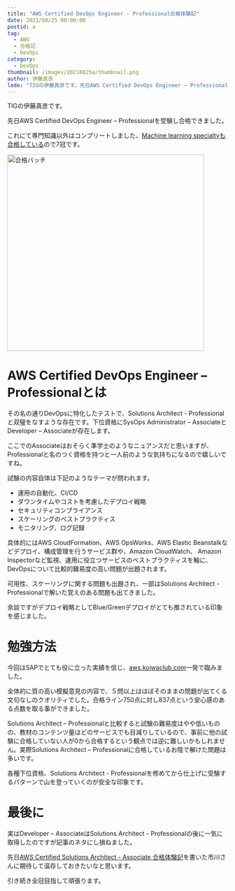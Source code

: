 ```yaml
---
title: "AWS Certified DevOps Engineer - Professional合格体験記"
date: 2021/08/25 00:00:00
postid: a
tag:
  - AWS
  - 合格記
  - DevOps
category:
  - DevOps
thumbnail: /images/20210825a/thumbnail.png
author: 伊藤真彦
lede: "TIGの伊藤真彦です。先日AWS Certified DevOps Engineer – Professionalを受験し合格できました。これにて専門知識以外はコンプリートしました、Machine learning specialtyも合格しているので7冠です。"
---
```

TIGの伊藤真彦です。

先日AWS Certified DevOps Engineer – Professionalを受験し合格できました。

これにて専門知識以外はコンプリートしました、[Machine learning specialtyも合格している](/articles/20200729/)ので7冠です。

<img src="/images/20210825a/image.png" alt="合格バッチ" width="450" height="450" loading="lazy">

# AWS Certified DevOps Engineer – Professionalとは

その名の通りDevOpsに特化したテストで、Solutions Architect - Professionalと双璧をなすような存在です。下位資格にSysOps Administrator – AssociateとDeveloper – Associateが存在します。

ここでのAssociateはおそらく準学士のようなニュアンスだと思いますが、Professionalと名のつく資格を持つと一人前のような気持ちになるので嬉しいですね。

試験の内容自体は下記のようなテーマが問われます。

* 運用の自動化、CI/CD
* ダウンタイムやコストを考慮したデプロイ戦略
* セキュリティコンプライアンス
* スケーリングのベストプラクティス
* モニタリング、ログ記録

具体的にはAWS CloudFormation、AWS OpsWorks、AWS Elastic Beanstalkなどデプロイ、構成管理を行うサービス群や、Amazon CloudWatch、 Amazon Inspectorなど監視、運用に役立つサービスのベストプラクティスを軸に、DevOpsについて比較的難易度の高い問題が出題されます。

可用性、スケーリングに関する問題も出題され、一部はSolutions Architect - Professionalで解いた覚えのある問題も出てきました。

余談ですがデプロイ戦略としてBlue/Greenデプロイがとても推されている印象を感じました。

# 勉強方法

今回はSAPでとても役に立った実績を信じ、[aws.koiwaclub.com](https://aws.koiwaclub.com/)一発で臨みました。

全体的に質の高い模擬意見の内容で、５問以上はほぼそのままの問題が出てくる文句なしのクオリティでした。合格ライン750点に対し837点という安心感のある点数を取る事ができました。

Solutions Architect – Professionalと比較すると試験の難易度はやや低いものの、教材のコンテンツ量はどのサービスでも目減りしているので、事前に他の試験に合格していない人が0から合格するという観点では逆に難しいかもしれません。実際Solutions Architect – Professionalに合格しているお陰で解けた問題は多いです。

各種下位資格、Solutions Architect - Professionalを修めてから仕上げに受験するパターンで山を登っていくのが安全な印象です。

# 最後に

実はDeveloper – AssociateはSolutions Architect - Professionalの後に一気に取得したのですが記事のネタにし損ねました。

先日[AWS Certified Solutions Architect - Associate 合格体験記](/articles/20210818b/)を書いた市川さんに期待して温存しておきたいなと思います。

引き続き全冠目指して頑張ります。

